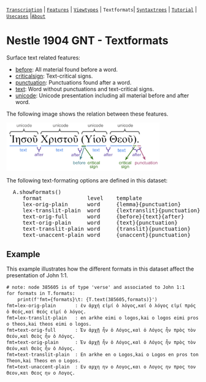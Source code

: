 <a name="start"></a>
[`Transcription`](transcription.md#start) | [`Features`](features/README.md#start) | [`Viewtypes`](viewtypes.md#start) | `Textformats`| [`Syntaxtrees`](syntaxtrees.md#start) | [`Tutorial`](../tutorial/README.md#start) | [`Usecases`](usecases/README.md#start) |[`About`](about.md#start)

# Nestle 1904 GNT - Textformats 

Surface text related features:
   * [before](features/before.md#start): All material found before a word.
   * [criticalsign](features/criticalsign.md#start): Text-critical signs.
   * [punctuation](features/punctuation.md#start): Punctuations found after a word.
   * [text](features/text.md#start): Word without punctuations and text-critical signs.
   * [unicode](features/unicode.md#start): Unicode presentation including all material before and after word.

The following image shows the relation between these features.

<img src="features/images/details_surface_features.png" width="400" >


The following text-formating options are defined in this dataset:
<pre>
  A.showFormats()
     format              level    template
     lex-orig-plain      word     {lemma}{punctuation}
     lex-translit-plain  word     {lextranslit}{punctuation}
     text-orig-full      word     {before}{text}{after}
     text-orig-plain     word     {text}{punctuation}
     text-translit-plain word     {translit}{punctuation}
     text-unaccent-plain word     {unaccent}{punctuation}
</pre>


## Example

This example illustrates how the different formats in this dataset affect the presentation of John 1:1.

```
# note: node 385605 is of type 'verse' and associated to John 1:1 
for formats in T.formats:
    print(f'fmt={formats}\t: {T.text(385605,formats)}')
fmt=lex-orig-plain       : ἐν ἀρχή εἰμί ὁ λόγος,καί ὁ λόγος εἰμί πρός ὁ θεός,καί θεός εἰμί ὁ λόγος.
fmt=lex-translit-plain   : en arkhe eimi o logos,kai o logos eimi pros o theos,kai theos eimi o logos.
fmt=text-orig-full       : Ἐν ἀρχῇ ἦν ὁ Λόγος,καὶ ὁ Λόγος ἦν πρὸς τὸν Θεόν,καὶ Θεὸς ἦν ὁ Λόγος.
fmt=text-orig-plain      : Ἐν ἀρχῇ ἦν ὁ Λόγος,καὶ ὁ Λόγος ἦν πρὸς τὸν Θεόν,καὶ Θεὸς ἦν ὁ Λόγος.
fmt=text-translit-plain  : En arkhe en o Logos,kai o Logos en pros ton Theon,kai Theos en o Logos.
fmt=text-unaccent-plain  : Εν αρχη ην ο Λογος,και ο Λογος ην προς τον Θεον,και Θεος ην ο Λογος.
```
